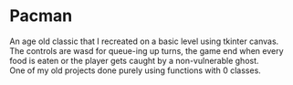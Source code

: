 # Pacman
An age old classic that I recreated on a basic level using tkinter canvas.  
The controls are wasd for queue-ing up turns, the game end when every food is eaten or the player gets caught by a non-vulnerable ghost.  
One of my old projects done purely using functions with 0 classes.
